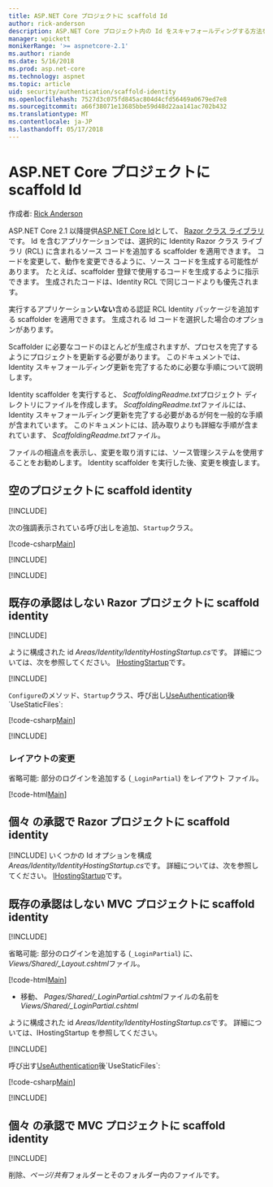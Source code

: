 ```yaml
---
title: ASP.NET Core プロジェクトに scaffold Id
author: rick-anderson
description: ASP.NET Core プロジェクト内の Id をスキャフォールディングする方法を説明します。
manager: wpickett
monikerRange: '>= aspnetcore-2.1'
ms.author: riande
ms.date: 5/16/2018
ms.prod: asp.net-core
ms.technology: aspnet
ms.topic: article
uid: security/authentication/scaffold-identity
ms.openlocfilehash: 7527d3c075fd845ac804d4cfd56469a0679ed7e8
ms.sourcegitcommit: a66f38071e13685bbe59d48d22aa141ac702b432
ms.translationtype: MT
ms.contentlocale: ja-JP
ms.lasthandoff: 05/17/2018
---
```

# <a name="scaffold-identity-in-aspnet-core-projects"></a>ASP.NET Core プロジェクトに scaffold Id

作成者: [Rick Anderson](https://twitter.com/RickAndMSFT)

ASP.NET Core 2.1 以降提供[ASP.NET Core Id](xref:security/authentication/identity)として、 [Razor クラス ライブラリ](xref:mvc/razor-pages/ui-class)です。 Id を含むアプリケーションでは、選択的に Identity Razor クラス ライブラリ (RCL) に含まれるソース コードを追加する scaffolder を適用できます。 コードを変更して、動作を変更できるように、ソース コードを生成する可能性があります。 たとえば、scaffolder 登録で使用するコードを生成するように指示できます。 生成されたコードは、Identity RCL で同じコードよりも優先されます。

実行するアプリケーション**いない**含める認証 RCL Identity パッケージを追加する scaffolder を適用できます。 生成される Id コードを選択した場合のオプションがあります。

Scaffolder に必要なコードのほとんどが生成されますが、プロセスを完了するようにプロジェクトを更新する必要があります。 このドキュメントでは、Identity スキャフォールディング更新を完了するために必要な手順について説明します。

Identity scaffolder を実行すると、 *ScaffoldingReadme.txt*プロジェクト ディレクトリにファイルを作成します。 *ScaffoldingReadme.txt*ファイルには、Identity スキャフォールディング更新を完了する必要があるが何を一般的な手順が含まれています。 このドキュメントには、読み取りよりも詳細な手順が含まれています、 *ScaffoldingReadme.txt*ファイル。

ファイルの相違点を表示し、変更を取り消すには、ソース管理システムを使用することをお勧めします。 Identity scaffolder を実行した後、変更を検査します。

## <a name="scaffold-identity-into-an-empty-project"></a>空のプロジェクトに scaffold identity

[!INCLUDE[](~/includes/scaffold-identity/id-scaffold-dlg.md)]

次の強調表示されている呼び出しを追加、`Startup`クラス。

[!code-csharp[Main](scaffold-identity/sample/StartupEmpty.cs?name=snippet1&highlight=5,20-23)]

[!INCLUDE[](~/includes/scaffold-identity/hsts.md)]

[!INCLUDE[](~/includes/scaffold-identity/migrations.md)]

## <a name="scaffold-identity-into-a-razor-project-without-existing-authorization"></a>既存の承認はしない Razor プロジェクトに scaffold identity

<!--
set projNam=RPnoAuth
set projType=razor
set version=2.1.0-rc1-final

dotnet new %projType% -o %projNam%
cd %projNam%
dotnet add package Microsoft.VisualStudio.Web.CodeGeneration.Design -v %version%
dotnet restore
dotnet aspnet-codegenerator identity --useDefaultUI
dotnet ef migrations add CreateIdentitySchema
dotnet ef database update
-->

[!INCLUDE[](~/includes/scaffold-identity/id-scaffold-dlg.md)]

ように構成された id *Areas/Identity/IdentityHostingStartup.cs*です。 詳細については、次を参照してください。 [IHostingStartup](xref:fundamentals/configuration/platform-specific-configuration)です。

[!INCLUDE[](~/includes/scaffold-identity/migrations.md)]

`Configure`のメソッド、`Startup`クラス、呼び出し[UseAuthentication](https://docs.microsoft.com/en-us/dotnet/api/microsoft.aspnetcore.builder.authappbuilderextensions.useauthentication?view=aspnetcore-2.0#Microsoft_AspNetCore_Builder_AuthAppBuilderExtensions_UseAuthentication_Microsoft_AspNetCore_Builder_IApplicationBuilder_)後`UseStaticFiles`:

[!code-csharp[Main](scaffold-identity/sample/StartupRPnoAuth.cs?name=snippet1&highlight=29)]

[!INCLUDE[](~/includes/scaffold-identity/hsts.md)]

### <a name="layout-changes"></a>レイアウトの変更

省略可能: 部分のログインを追加する (`_LoginPartial`) をレイアウト ファイル。

[!code-html[Main](scaffold-identity/sample/_Layout.cshtml?highlight=37)]

## <a name="scaffold-identity-into-a-razor-project-with-individual-authorization"></a>個々 の承認で Razor プロジェクトに scaffold identity

<!--
dotnet new razor -au Individual -o RPauth
cd RPauth
dotnet add package Microsoft.VisualStudio.Web.CodeGeneration.Design -v "2.1.0-rc1-final"
dotnet restore
dotnet aspnet-codegenerator identity -dc RPauth.Data.ApplicationDbContext --files Account.Register
-->

[!INCLUDE[](~/includes/scaffold-identity/id-scaffold-dlg-auth.md)]
いくつかの Id オプションを構成*Areas/Identity/IdentityHostingStartup.cs*です。 詳細については、次を参照してください。 [IHostingStartup](xref:fundamentals/configuration/platform-specific-configuration)です。

## <a name="scaffold-identity-into-an-mvc-project-without-existing-authorization"></a>既存の承認はしない MVC プロジェクトに scaffold identity

<!--
set projNam=MvcNoAuth
set projType=mvc
set version=2.1.0-rc1-final

dotnet new %projType% -o %projNam%
cd %projNam%
dotnet add package Microsoft.VisualStudio.Web.CodeGeneration.Design -v %version%
dotnet restore
dotnet aspnet-codegenerator identity --useDefaultUI
dotnet ef migrations add CreateIdentitySchema
dotnet ef database update
-->

[!INCLUDE[](~/includes/scaffold-identity/id-scaffold-dlg.md)]

省略可能: 部分のログインを追加する (`_LoginPartial`) に、 *Views/Shared/_Layout.cshtml*ファイル。

[!code-html[Main](scaffold-identity/sample/_LayoutMvc.cshtml?highlight=37)]

* 移動、 *Pages/Shared/_LoginPartial.cshtml*ファイルの名前を*Views/Shared/_LoginPartial.cshtml*

ように構成された id *Areas/Identity/IdentityHostingStartup.cs*です。 詳細については、IHostingStartup を参照してください。

[!INCLUDE[](~/includes/scaffold-identity/migrations.md)]

呼び出す[UseAuthentication](https://docs.microsoft.com/en-us/dotnet/api/microsoft.aspnetcore.builder.authappbuilderextensions.useauthentication?view=aspnetcore-2.0#Microsoft_AspNetCore_Builder_AuthAppBuilderExtensions_UseAuthentication_Microsoft_AspNetCore_Builder_IApplicationBuilder_)後`UseStaticFiles`:

[!code-csharp[Main](scaffold-identity/sample/StartupMvcNoAuth.cs?name=snippet1&highlight=23)]

[!INCLUDE[](~/includes/scaffold-identity/hsts.md)]

## <a name="scaffold-identity-into-an-mvc-project-with-individual-authorization"></a>個々 の承認で MVC プロジェクトに scaffold identity

<!--
dotnet new mvc -au Individual -o MvcAuth
cd MvcAuth
dotnet add package Microsoft.VisualStudio.Web.CodeGeneration.Design -v "2.1.0-rc1-final"
dotnet restore
dotnet aspnet-codegenerator identity -dc MvcAuth.Data.ApplicationDbContext --files Account.Register
-->

[!INCLUDE[](~/includes/scaffold-identity/id-scaffold-dlg-auth.md)]

削除、*ページ/共有*フォルダーとそのフォルダー内のファイルです。
